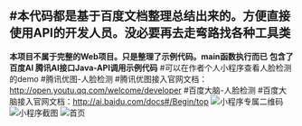 #本代码都是基于百度文档整理总结出来的。方便直接使用API的开发人员。没必要再去走弯路找各种工具类
----------------------------------------------------------------------------------
 **本项目不属于完整的Web项目。只是整理了示例代码。main函数执行而已** 
 **包含了百度AI 腾讯AI接口Java-API调用示例代码** 
#可以在作者个人小程序查看人脸检测的demo
#腾讯优图-人脸检测
#腾讯优图接入官网文档：http://open.youtu.qq.com/welcome/developer
#百度大脑-人脸检测
#百度大脑接入官网文档：http://ai.baidu.com/docs#/Begin/top
![小程序专属二维码](https://www.xsshome.cn/xcx.jpg "小程序专属二维码")
![小程序截图](https://www.xsshome.cn/index.png "小程序截图")
![首页](https://gitee.com/uploads/images/2017/1117/091114_94ae7c1a_131538.png "xcx.png")